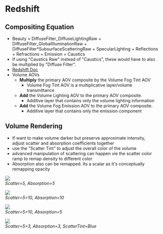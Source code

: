 # Redshift
## Compositing Equation

- Beauty = DiffuseFilter_DiffuseLightingRaw + DiffuseFilter_GlobalIlluminationRaw + DiffuseFilter\*SubsurfaceScatteringRaw + SpecularLighting + Reflections + Refractions + Emission + Caustics
- If using "Caustics Raw" instead of "Caustics", these would have to also be multiplied by "Diffuse Filter".
- [Redshift Doc](https://docs.redshift3d.com/display/RSDOCS/AOV+Tutorial?product=houdini)
- Volume AOVs
  - **Multiply** the primary AOV composite by the Volume Fog Tint AOV
    - Volume Fog Tint AOV is a multiplicative layer/volume transmittance
  - **Add** the Volume Lighting AOV to the primary AOV composite.
    - Additive layer that contains only the volume lighting information
  - **Add** the Volume Fog Emission AOV to the primary AOV composite.
    - Additive layer that contains only the emission component

## Volume Rendering

- If want to make volume darker but preserve approximate intensity, adjust scatter and absorption coefficients together
- use the "Scatter Tint" to adjust the overall color of the volume
- advanced manipulation of scattering can happen vie the scatter color ramp to remap density to different color
- Absorption also can be remapped. Its a scalar as it's conceptually remapping opacity

![](https://docs.redshift3d.com/download/attachments/5505683/worddavd9206ac4a12547a3d54af27b86ffcb82.png?version=1&modificationDate=1490834019987&api=v2)<br/>
*Scatter=5, Absorption=5*

![](https://docs.redshift3d.com/download/attachments/5505683/worddavdaa94184008061824b3600c9e8126921.png?version=1&modificationDate=1490834019971&api=v2)<br/>
*Scatter=5=10, Absorption=10*

![](https://docs.redshift3d.com/download/attachments/5505683/worddavbfe7d1f9d04f5e9f273d4528e0822933.png?version=1&modificationDate=1490834020003&api=v2)<br/>
*Scatter=5=10, Absorption=5*

![](https://docs.redshift3d.com/download/attachments/5505683/worddava4db9682e10acdc000cdb9754216549a.png?version=1&modificationDate=1490834020020&api=v2)<br/>
*Scatter=5=3, Absorption=3, ScatterTint=Blue*
